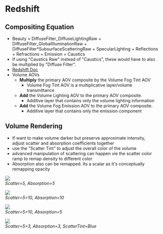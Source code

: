 # Redshift
## Compositing Equation

- Beauty = DiffuseFilter_DiffuseLightingRaw + DiffuseFilter_GlobalIlluminationRaw + DiffuseFilter\*SubsurfaceScatteringRaw + SpecularLighting + Reflections + Refractions + Emission + Caustics
- If using "Caustics Raw" instead of "Caustics", these would have to also be multiplied by "Diffuse Filter".
- [Redshift Doc](https://docs.redshift3d.com/display/RSDOCS/AOV+Tutorial?product=houdini)
- Volume AOVs
  - **Multiply** the primary AOV composite by the Volume Fog Tint AOV
    - Volume Fog Tint AOV is a multiplicative layer/volume transmittance
  - **Add** the Volume Lighting AOV to the primary AOV composite.
    - Additive layer that contains only the volume lighting information
  - **Add** the Volume Fog Emission AOV to the primary AOV composite.
    - Additive layer that contains only the emission component

## Volume Rendering

- If want to make volume darker but preserve approximate intensity, adjust scatter and absorption coefficients together
- use the "Scatter Tint" to adjust the overall color of the volume
- advanced manipulation of scattering can happen vie the scatter color ramp to remap density to different color
- Absorption also can be remapped. Its a scalar as it's conceptually remapping opacity

![](https://docs.redshift3d.com/download/attachments/5505683/worddavd9206ac4a12547a3d54af27b86ffcb82.png?version=1&modificationDate=1490834019987&api=v2)<br/>
*Scatter=5, Absorption=5*

![](https://docs.redshift3d.com/download/attachments/5505683/worddavdaa94184008061824b3600c9e8126921.png?version=1&modificationDate=1490834019971&api=v2)<br/>
*Scatter=5=10, Absorption=10*

![](https://docs.redshift3d.com/download/attachments/5505683/worddavbfe7d1f9d04f5e9f273d4528e0822933.png?version=1&modificationDate=1490834020003&api=v2)<br/>
*Scatter=5=10, Absorption=5*

![](https://docs.redshift3d.com/download/attachments/5505683/worddava4db9682e10acdc000cdb9754216549a.png?version=1&modificationDate=1490834020020&api=v2)<br/>
*Scatter=5=3, Absorption=3, ScatterTint=Blue*
